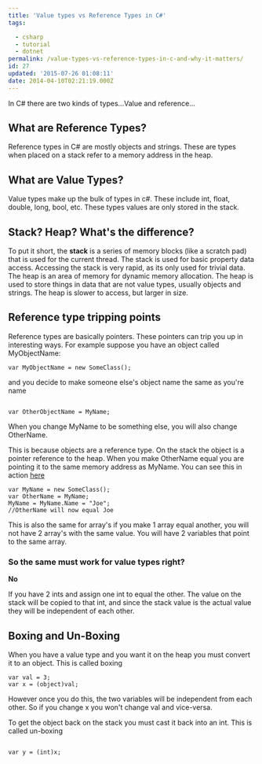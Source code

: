 ```yaml
---
title: 'Value types vs Reference Types in C#'
tags:

  - csharp
  - tutorial
  - dotnet
permalink: /value-types-vs-reference-types-in-c-and-why-it-matters/
id: 27
updated: '2015-07-26 01:08:11'
date: 2014-04-10T02:21:19.000Z
---
```


In C# there are two kinds of types...Value and reference...

## What are Reference Types?

Reference types in C# are mostly objects and strings. These are types when placed on a stack refer to a memory address in the heap.

## What are Value Types?

Value types make up the bulk of types in c#. These include int, float, double, long, bool, etc. These types values are only stored in the stack.

## Stack? Heap? What's the difference?

To put it short, the **stack** is a series of memory blocks (like a scratch pad) that is used for the current thread. The stack is used for basic property data access. Accessing the stack is very rapid, as its only used for trivial data. The heap is an area of memory for dynamic memory allocation. The heap is used to store things in data that are not value types, usually objects and strings. The heap is slower to access, but larger in size.

## Reference type tripping points

Reference types are basically pointers. These pointers can trip you up in interesting ways. For example suppose you have an object called MyObjectName:

```
var MyObjectName = new SomeClass();

```

and you decide to make someone else's object name the same as you're name 

```

var OtherObjectName = MyName;

```

When you change MyName to be something else, you will also change OtherName.

This is because objects are a reference type. On the stack the object is a pointer reference to the heap. When you make OtherName equal you are pointing it to the same memory address as MyName. You can see this in action [here](https://dotnetfiddle.net/pGh3fT)

```
var MyName = new SomeClass();
var OtherName = MyName;
MyName = MyName.Name = "Joe";
//OtherName will now equal Joe

```

This is also the same for array's if you make 1 array equal another, you will not have 2 array's with the same value. You will have 2 variables that point to the same array.

### So the same must work for value types right?

**No**

If you have 2 ints and assign one int to equal the other. The value on the stack will be copied to that int, and since the stack value is the actual value they will be independent of each other.


## Boxing and Un-Boxing

When you have a value type and you want it on the heap you must convert it to an object. This is called boxing

```
var val = 3;
var x = (object)val;

```

However once you do this, the two variables will be independent from each other. So if you change x you won't change val and vice-versa.

To get the object back on the stack you must cast it back into an int. This is called un-boxing

```

var y = (int)x;

```

